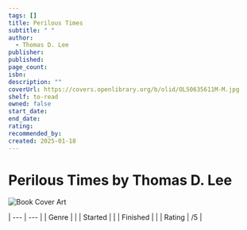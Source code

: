 ```yaml
---
tags: []
title: Perilous Times
subtitle: " "
author:
  - Thomas D. Lee
publisher: 
published: 
page_count: 
isbn: 
description: ""
coverUrl: https://covers.openlibrary.org/b/olid/OL50635611M-M.jpg
shelf: to-read
owned: false
start_date: 
end_date: 
rating: 
recommended_by: 
created: 2025-01-18
---
```


# Perilous Times by Thomas D. Lee

![Book Cover Art](https://covers.openlibrary.org/b/olid/OL50635611M-M.jpg)


| --- | --- |
| Genre |  |
| Started |  |
| Finished |  |
| Rating | /5 |


